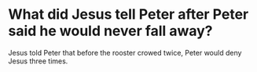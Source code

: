 # What did Jesus tell Peter after Peter said he would never fall away?

Jesus told Peter that before the rooster crowed twice, Peter would deny Jesus three times.
